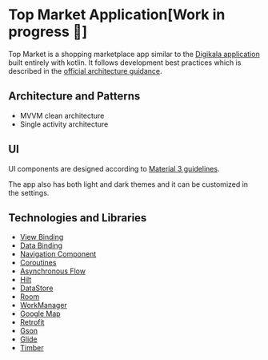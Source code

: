 # Top Market Application[Work in progress 🚧]
Top Market is a shopping marketplace app similar to the [Digikala application](https://www.digikala.com/)
built entirely with kotlin. It follows development best practices which is described in the [official architecture guidance](https://developer.android.com/topic/architecture).

## Architecture and Patterns
- MVVM clean architecture
- Single activity architecture

## UI
UI components are designed according to [Material 3 guidelines](https://m3.material.io/).

The app also has both light and dark themes and it can be customized in the settings.

## Technologies and Libraries
- [View Binding](https://developer.android.com/topic/libraries/view-binding)
- [Data Binding](https://developer.android.com/topic/libraries/data-binding)
- [Navigation Component](https://developer.android.com/guide/navigation/navigation-getting-started)
- [Coroutines](https://kotlinlang.org/docs/coroutines-overview.html)
- [Asynchronous Flow](https://kotlinlang.org/docs/flow.html)
- [Hilt](https://dagger.dev/hilt/)
- [DataStore](https://developer.android.com/topic/libraries/architecture/datastore)
- [Room](https://developer.android.com/training/data-storage/room)
- [WorkManager](https://developer.android.com/topic/libraries/architecture/workmanager/basics)
- [Google Map](https://developers.google.com/maps/documentation/android-sdk/start)
- [Retrofit](https://github.com/square/retrofit)
- [Gson](https://github.com/google/gson)
- [Glide](https://github.com/bumptech/glide)
- [Timber](https://github.com/JakeWharton/timber)

